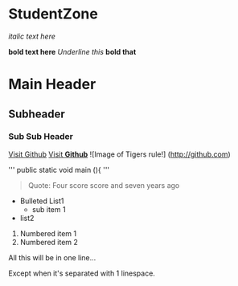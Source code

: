 # StudentZone

_italic text here_

**bold text here**
_Underline this_ **bold that**

# Main Header
## Subheader
### Sub Sub Header

[Visit Github](http://github.com)
[Visit **Github**](http://github.com)
![Image of Tigers rule!] (http://github.com)

'''
public static void main (){
'''

> Quote: Four score score and seven years ago

- Bulleted List1
  - sub item 1
- list2

1. Numbered item 1
2. Numbered item 2

All this will be
in one line...

Except when it's separated with 1 linespace.
